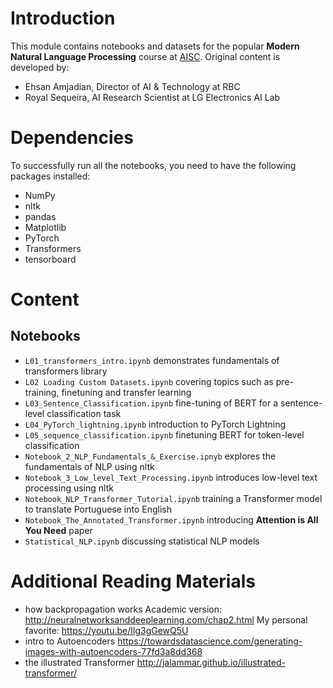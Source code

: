 # Introduction
This module contains notebooks and datasets for the popular **Modern Natural Language Processing** course at [AISC](https://ai.science/). Original content is developed by:
- Ehsan Amjadian, Director of AI & Technology at RBC
- Royal Sequeira, AI Research Scientist at LG Electronics AI Lab

# Dependencies

To successfully run all the notebooks, you need to have the following packages installed:

- NumPy
- nltk
- pandas
- Matplotlib
- PyTorch
- Transformers
- tensorboard

# Content

## Notebooks

- `L01_transformers_intro.ipynb` demonstrates fundamentals of transformers library
- `L02 Loading Custom Datasets.ipynb` covering topics such as pre-training, finetuning and transfer learning
- `L03_Sentence_Classification.ipynb` fine-tuning of BERT for a sentence-level classification task
- `L04_PyTorch_lightning.ipynb` introduction to PyTorch Lightning 
- `L05_sequence_classification.ipynb` finetuning BERT for token-level classification
- `Notebook_2_NLP_Fundamentals_&_Exercise.ipnyb` explores the fundamentals of NLP using nltk
- `Notebook_3_Low_level_Text_Processing.ipynb` introduces low-level text processing using nltk
- `Notebook_NLP_Transformer_Tutorial.ipynb` training a Transformer model to translate Portuguese into English
- `Notebook_The_Annotated_Transformer.ipynb` introducing **Attention is All You Need** paper
- `Statistical_NLP.ipynb` discussing statistical NLP models

# Additional Reading Materials
- how backpropagation works
	Academic version: http://neuralnetworksanddeeplearning.com/chap2.html
	My personal favorite: https://youtu.be/Ilg3gGewQ5U
- intro to Autoencoders
	https://towardsdatascience.com/generating-images-with-autoencoders-77fd3a8dd368
- the illustrated Transformer
	http://jalammar.github.io/illustrated-transformer/
